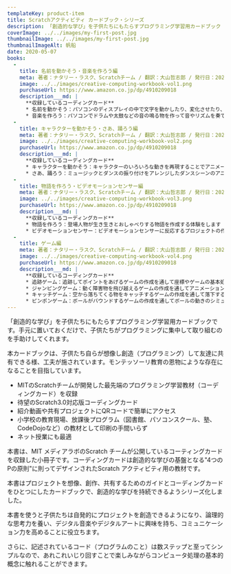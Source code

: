 ```yaml
---
templateKey: product-item
title: Scratchアクティビティ カードブック・シリーズ
description: 「創造的な学び」を子供たちにもたらすプログラミング学習用カードブック
coverImage: ../../images/my-first-post.jpg
thumbnailImage: ../../images/my-first-post.jpg
thumbnailImageAlt: 帆船
date: 2020-05-07
books:
  -
    title: 名前を動かそう・音楽を作ろう編
    meta: 著者：ナタリー・ラスク、Scratchチーム / 翻訳：大山哲志郎 / 発行日：2020年4月30日 / サイズ・仕様：A5・フルカラー・44ページ / ISBN：9784910209012
    image: ../../images/creative-computing-workbook-vol1.png
    purchaseUrl: https://www.amazon.co.jp/dp/4910209018
    description___md: |
      **収録しているコーディングカード**
      * 名前を動かそう：パソコンのディスプレイの中で文字を動かしたり、変化させたり、音がつけられることを体験できます
      * 音楽を作ろう：パソコンでドラムや太鼓などの音の鳴る物を作って音やリズムを奏でられることを体験できます
  -
    title: キャラクターを動かそう・さあ、踊ろう編
    meta: 著者：ナタリー・ラスク、Scratchチーム / 翻訳：大山哲志郎 / 発行日：2020年5月7日 / サイズ・仕様：A5・フルカラー・46ページ / ISBN：9784910209029
    image: ../../images/creative-computing-workbook-vol2.png
    purchaseUrl: https://www.amazon.co.jp/dp/4910209018
    description___md: |
      **収録しているコーディングカード**
      * キャラクターを動かそう：キャラクターのいろいろな動きを再現することでアニメーションの基本の動き作りを体験します
      * さあ、踊ろう：ミュージックとダンスの振り付けをアレンジしたダンスシーンのアニメーション作りを体験します
  -
    title: 物語を作ろう・ビデオモーションセンサー編
    meta: 著者：ナタリー・ラスク、Scratchチーム / 翻訳：大山哲志郎 / 発行日：2020年4月30日 / サイズ・仕様：A5・フルカラー・44ページ / ISBN：9784910209036
    image: ../../images/creative-computing-workbook-vol3.png
    purchaseUrl: https://www.amazon.co.jp/dp/4910209018
    description___md: |
      **収録しているコーディングカード**
      * 物語を作ろう：登場人物が生き生きとおしゃべりする物語を作成する体験をします
      * ビデオモーションセンサー：ビデオモーションセンサーに反応するプロジェクトの作成を通して近未来の装置を想像します
  -
    title: ゲーム編
    meta: 著者：ナタリー・ラスク、Scratchチーム / 翻訳：大山哲志郎 / 発行日：2020年5月7日 / サイズ・仕様：A5・フルカラー・76ページ / ISBN：9784910209043
    image: ../../images/creative-computing-workbook-vol4.png
    purchaseUrl: https://www.amazon.co.jp/dp/4910209018
    description___md: |
      **収録しているコーディングカード**
      * 追跡ゲーム：追跡してポイントをあげるゲームの作成を通して座標やゲームの基本処理を体験します
      * ジャンピングゲーム：動く障害物を飛び越えるゲームの作成を通してアニメーションの作り方の基礎を体験します
      * キャッチゲーム：空から落ちてくる物をキャッチするゲームの作成を通して落下する運動のシミュレーションを体験します
      * ピンポンゲーム：ボールがバウンドするゲームの作成を通してボールの動きのシミュレーションを体験します
---
```


「創造的な学び」を子供たちにもたらすプログラミング学習用カードブックです。手元に置いておくだけで、子供たちがプログラミングに集中して取り組むのを手助けしてくれます。

本カードブックは、子供たち自らが想像し創造（プログラミング）して友達に共有できる様、工夫が施されています。モンテッソーリ教育の恩物にような存在になることを目指しています。

* MITのScratchチームが開発した最先端のプログラミング学習教材（コーディングカード）を収録
* 待望のScratch3.0対応版コーディングカード
* 紹介動画や共有プロジェクトにQRコードで簡単にアクセス
* 小学校の教育現場、放課後プログラム（図書館、パソコンスクール、塾、CodeDojoなど）の教材として印刷の手間いらず
* ネット授業にも最適

本書は、MIT メディアラボのScratch チームが公開しているコーティングカードを収録した小冊子です。コーディングカードは創造的な学びの基盤となる"4つのPの原則"に則ってデザインされたScratch アクティビティ用の教材です。

本書はプロジェクトを想像、創作、共有するためのガイドとコーディングカードをひとつにしたカードブックで、創造的な学びを持続できるようシリーズ化しました。

本書を使うと子供たちは自発的にプロジェクトを創造できるようになり、論理的な思考力を養い、デジタル音楽やデジタルアートに興味を持ち、コミュニケーション力を高めることに役立ちます。

さらに、記述されているコード（プログラムのこと）は数ステップと至ってシンプルなので、あれこれいじり回すことで楽しみながらコンピュータ処理の基本的概念に触れることができます。